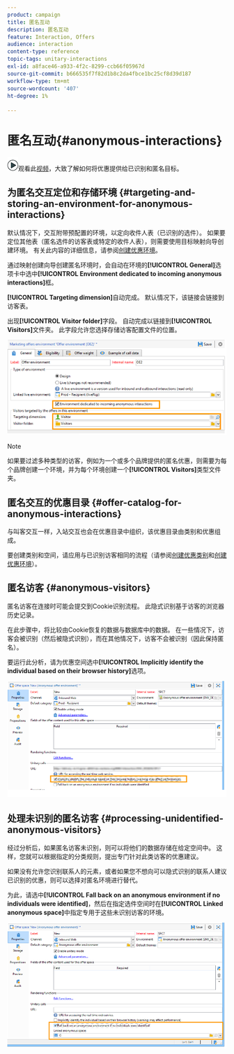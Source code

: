 ```yaml
---
product: campaign
title: 匿名互动
description: 匿名互动
feature: Interaction, Offers
audience: interaction
content-type: reference
topic-tags: unitary-interactions
exl-id: a8face46-a933-4f2c-8299-ccb66f05967d
source-git-commit: b666535f7f82d1b8c2da4fbce1bc25cf8d39d187
workflow-type: tm+mt
source-wordcount: '407'
ht-degree: 1%

---
```


# 匿名互动{#anonymous-interactions}



![](assets/do-not-localize/how-to-video.png)观看此[视频](https://helpx.adobe.com/campaign/classic/how-to/indetified-and-anonymous-interaction-in-acv6.html?playlist=/ccx/v1/collection/product/campaign/classic/segment/digital-marketers/explevel/intermediate/applaunch/get-started/collection.ccx.js&amp;ref=helpx.adobe.com)，大致了解如何将优惠提供给已识别和匿名目标。

## 为匿名交互定位和存储环境 {#targeting-and-storing-an-environment-for-anonymous-interactions}

默认情况下，交互附带预配置的环境，以定向收件人表（已识别的选件）。 如果要定位其他表（匿名选件的访客表或特定的收件人表），则需要使用目标映射向导创建环境。 有关此内容的详细信息，请参阅[创建优惠环境](../../interaction/using/live-design-environments.md#creating-an-offer-environment)。

通过映射创建向导创建匿名环境时，会自动在环境的&#x200B;**[!UICONTROL General]**&#x200B;选项卡中选中&#x200B;**[!UICONTROL Environment dedicated to incoming anonymous interactions]**&#x200B;框。

**[!UICONTROL Targeting dimension]**&#x200B;自动完成。 默认情况下，该链接会链接到访客表。

出现&#x200B;**[!UICONTROL Visitor folder]**&#x200B;字段。 自动完成以链接到&#x200B;**[!UICONTROL Visitors]**&#x200B;文件夹。 此字段允许您选择存储访客配置文件的位置。

![](assets/anonymous_environment_option.png)

>[!NOTE]
>
>如果要过滤多种类型的访客，例如为一个或多个品牌提供的匿名优惠，则需要为每个品牌创建一个环境，并为每个环境创建一个&#x200B;**[!UICONTROL Visitors]**&#x200B;类型文件夹。

## 匿名交互的优惠目录 {#offer-catalog-for-anonymous-interactions}

与叫客交互一样，入站交互也会在优惠目录中组织，该优惠目录由类别和优惠组成。

要创建类别和空间，请应用与已识别访客相同的流程（请参阅[创建优惠类别](../../interaction/using/creating-offer-categories.md)和[创建优惠环境](../../interaction/using/live-design-environments.md#creating-an-offer-environment)）。

## 匿名访客 {#anonymous-visitors}

匿名访客在连接时可能会提交到Cookie识别流程。 此隐式识别基于访客的浏览器历史记录。

在此步骤中，将比较由Cookie恢复的数据与数据库中的数据。 在一些情况下，访客会被识别（然后被隐式识别），而在其他情况下，访客不会被识别（因此保持匿名）。

要运行此分析，请为优惠空间选中&#x200B;**[!UICONTROL Implicitly identify the individual based on their browser history]**&#x200B;选项。

![](assets/identification_anonymous_visitors.png)

## 处理未识别的匿名访客 {#processing-unidentified-anonymous-visitors}

经过分析后，如果匿名访客未识别，则可以将他们的数据存储在给定空间中。 这样，您就可以根据指定的分类规则，提出专门针对此类访客的优惠建议。

如果没有允许您识别联系人的元素，或者如果您不想向可以隐式识别的联系人建议已识别的优惠，则可以选择对匿名环境进行替代。

为此，请选中&#x200B;**[!UICONTROL Fall back on an anonymous environment if no individuals were identified]**，然后在指定选件空间时在&#x200B;**[!UICONTROL Linked anonymous space]**&#x200B;中指定专用于这些未识别访客的环境。

![](assets/anonymous_to_anonymous_environment.png)
